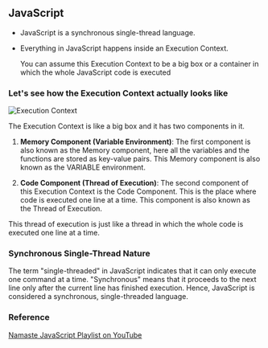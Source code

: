 ## JavaScript

- JavaScript is a synchronous single-thread language.
- Everything in JavaScript happens inside an Execution Context.

  You can assume this Execution Context to be a big box or a container in which the whole JavaScript code is executed

### Let's see how the Execution Context actually looks like

![Execution Context](https://res.cloudinary.com/practicaldev/image/fetch/s--AC5E-9bo--/c_imagga_scale,f_auto,fl_progressive,h_420,q_66,w_1000/https://dev-to-uploads.s3.amazonaws.com/uploads/articles/eiz3o1fe8lx4okxtmi27.gif)

The Execution Context is like a big box and it has two components in it.

1. **Memory Component (Variable Environment)**: The first component is also known as the Memory component, here all the variables and the functions are stored as key-value pairs.
   This Memory component is also known as the VARIABLE environment.

2. **Code Component (Thread of Execution)**: The second component of this Execution Context is the Code Component.
   This is the place where code is executed one line at a time.
   This component is also known as the Thread of Execution.

This thread of execution is just like a thread in which the whole code is executed one line at a time.

### Synchronous Single-Thread Nature

The term "single-threaded" in JavaScript indicates that it can only execute one command at a time. "Synchronous" means that it proceeds to the next line only after the current line has finished execution. Hence, JavaScript is considered a synchronous, single-threaded language.

### Reference

[Namaste JavaScript Playlist on YouTube](https://www.youtube.com/watch?v=pN6jk0uUrD8&list=PLlasXeu85E9cQ32gLCvAvr9vNaUccPVNP&ab_channel=AkshaySaini)
